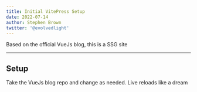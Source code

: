 ```yaml
---
title: Initial VitePress Setup
date: 2022-07-14
author: Stephen Brown
twitter: '@evolvedlight'
---
```


Based on the official VueJs blog, this is a SSG site

---

## Setup

Take the VueJs blog repo and change as needed. Live reloads like a dream